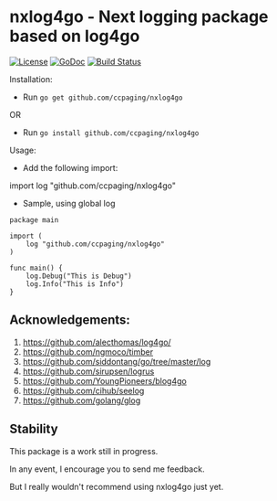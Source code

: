 # nxlog4go - Next logging package based on log4go 
[![License](https://img.shields.io/pypi/l/Django.svg)](https://github.com/ccpaging/nxlog4go/blob/master/LICENSE) [![GoDoc](https://godoc.org/github.com/ccpaging/nxlog4go?status.svg)](https://godoc.org/github.com/ccpaging/nxlog4go) [![Build Status](https://travis-ci.org/ccpaging/nxlog4go.svg?branch=master)](https://travis-ci.org/ccpaging/nxlog4go)

Installation:

- Run `go get github.com/ccpaging/nxlog4go`

OR

- Run `go install github.com/ccpaging/nxlog4go`

Usage:

- Add the following import:

import log "github.com/ccpaging/nxlog4go"

- Sample, using global log

```
package main

import (
    log "github.com/ccpaging/nxlog4go"
)

func main() {
    log.Debug("This is Debug")
    log.Info("This is Info")
}
```

## Acknowledgements:

1. <https://github.com/alecthomas/log4go/>
2. <https://github.com/ngmoco/timber>
3. <https://github.com/siddontang/go/tree/master/log>
4. <https://github.com/sirupsen/logrus>
5. <https://github.com/YoungPioneers/blog4go>
6. <https://github.com/cihub/seelog>
7. <https://github.com/golang/glog>


## Stability

This package is a work still in progress. 

In any event, I encourage you to send me feedback.

But I really wouldn't recommend using nxlog4go just yet.
